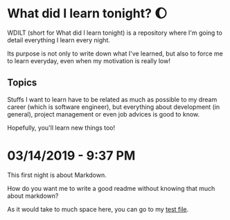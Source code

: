 # What did I learn tonight? :moon:
WDILT (short for What did I learn tonight) is a repository where I'm going to detail everything I learn every night.

Its purpose is not only to write down what I've learned, but also to force me to learn everyday, even when my motivation is really low!

## Topics
Stuffs I want to learn have to be related as much as possible to my dream career (which is software engineer), but everything about development (in general), project management or even job advices is good to know.

Hopefully, you'll learn new things too!

# 03/14/2019 - 9:37 PM
This first night is about Markdown.

How do you want me to write a good readme without knowing that much about markdown?

As it would take to much space here, you can go to my [test file](../resources/markdown/tests.md).